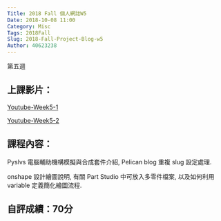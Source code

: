 ```yaml
---
Title: 2018 Fall 個人網誌W5
Date: 2018-10-08 11:00
Category: Misc
Tags: 2018Fall
Slug: 2018-Fall-Project-Blog-w5
Author: 40623238
---
```


第五週

<!-- PELICAN_END_SUMMARY -->

上課影片：
----

[Youtube-Week5-1](https://www.youtube.com/watch?v=XZZXFytiRtM)

[Youtube-Week5-2](https://www.youtube.com/watch?v=0SKgCf2zJV8)

課程內容：
----

Pyslvs 電腦輔助機構模擬與合成套件介紹, Pelican blog 重複 slug 設定處理.

onshape 設計繪圖說明, 有關 Part Studio 中可放入多零件檔案, 以及如何利用 variable 定義簡化繪圖流程.

自評成績：70分
----
